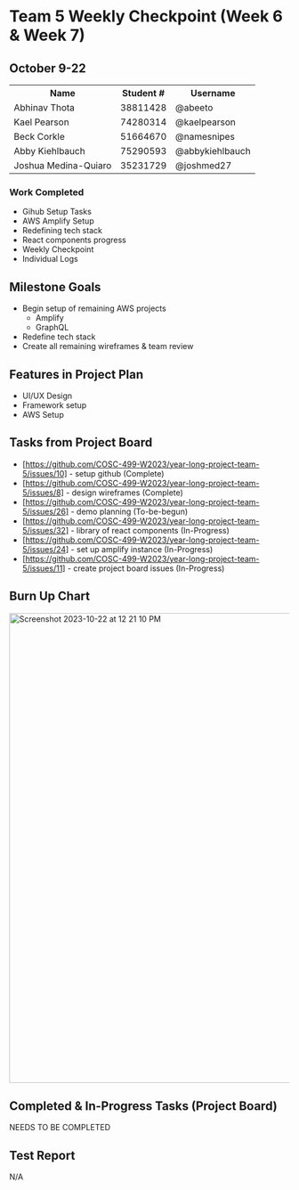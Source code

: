 # Team 5 Weekly Checkpoint (Week 6 & Week 7)
## October 9-22
<table>
  <tr><th>Name</th><th>Student #</th><th>Username</th></tr>
  <tr><td>Abhinav Thota</td><td>38811428</td><td>@abeeto</td></tr>
  <tr><td>Kael Pearson</td><td>74280314</td><td>@kaelpearson</td></tr>
  <tr><td>Beck Corkle</td><td>51664670</td><td>@namesnipes</td></tr>
  <tr><td>Abby Kiehlbauch</td><td>75290593</td><td>@abbykiehlbauch</td></tr>
  <tr><td>Joshua Medina-Quiaro</td><td>35231729</td><td>@joshmed27</td></tr>
</table>

### Work Completed
- Gihub Setup Tasks
- AWS Amplify Setup
- Redefining tech stack
- React components progress
- Weekly Checkpoint
- Individual Logs

## Milestone Goals
- Begin setup of remaining AWS projects
  - Amplify
  - GraphQL
- Redefine tech stack
- Create all remaining wireframes & team review

## Features in Project Plan
- UI/UX Design
- Framework setup
- AWS Setup

## Tasks from Project Board
- [https://github.com/COSC-499-W2023/year-long-project-team-5/issues/10] - setup github (Complete)
- [https://github.com/COSC-499-W2023/year-long-project-team-5/issues/8] - design wireframes (Complete)
- [https://github.com/COSC-499-W2023/year-long-project-team-5/issues/26] - demo planning (To-be-begun)
- [https://github.com/COSC-499-W2023/year-long-project-team-5/issues/32] - library of react components (In-Progress)
- [https://github.com/COSC-499-W2023/year-long-project-team-5/issues/24] - set up amplify instance (In-Progress)
- [https://github.com/COSC-499-W2023/year-long-project-team-5/issues/11] - create project board issues (In-Progress)

## Burn Up Chart
<img width="844" alt="Screenshot 2023-10-22 at 12 21 10 PM" src="https://github.com/COSC-499-W2023/year-long-project-team-5/assets/60419500/fd65f076-108f-49dc-9d57-701ab4215a12">


## Completed & In-Progress Tasks (Project Board)
NEEDS TO BE COMPLETED
  
## Test Report
N/A
